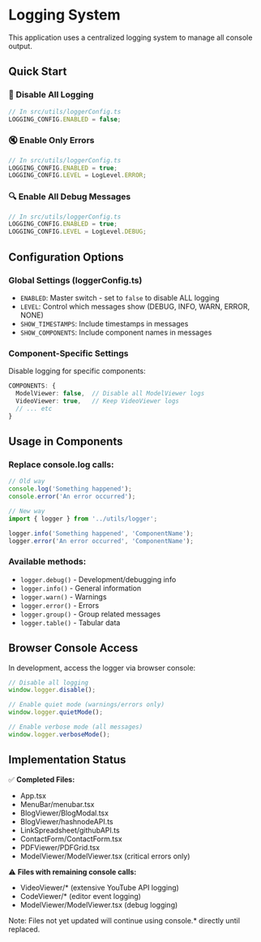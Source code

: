 # Logging System

This application uses a centralized logging system to manage all console output.

## Quick Start

### 🚫 Disable All Logging
```typescript
// In src/utils/loggerConfig.ts
LOGGING_CONFIG.ENABLED = false;
```

### 🔇 Enable Only Errors
```typescript
// In src/utils/loggerConfig.ts
LOGGING_CONFIG.ENABLED = true;
LOGGING_CONFIG.LEVEL = LogLevel.ERROR;
```

### 🔍 Enable All Debug Messages
```typescript
// In src/utils/loggerConfig.ts  
LOGGING_CONFIG.ENABLED = true;
LOGGING_CONFIG.LEVEL = LogLevel.DEBUG;
```

## Configuration Options

### Global Settings (loggerConfig.ts)
- `ENABLED`: Master switch - set to `false` to disable ALL logging
- `LEVEL`: Control which messages show (DEBUG, INFO, WARN, ERROR, NONE)
- `SHOW_TIMESTAMPS`: Include timestamps in messages
- `SHOW_COMPONENTS`: Include component names in messages

### Component-Specific Settings
Disable logging for specific components:
```typescript
COMPONENTS: {
  ModelViewer: false,  // Disable all ModelViewer logs
  VideoViewer: true,   // Keep VideoViewer logs
  // ... etc
}
```

## Usage in Components

### Replace console.log calls:
```typescript
// Old way
console.log('Something happened');
console.error('An error occurred');

// New way
import { logger } from '../utils/logger';

logger.info('Something happened', 'ComponentName');
logger.error('An error occurred', 'ComponentName');
```

### Available methods:
- `logger.debug()` - Development/debugging info
- `logger.info()` - General information  
- `logger.warn()` - Warnings
- `logger.error()` - Errors
- `logger.group()` - Group related messages
- `logger.table()` - Tabular data

## Browser Console Access

In development, access the logger via browser console:
```javascript
// Disable all logging
window.logger.disable();

// Enable quiet mode (warnings/errors only)
window.logger.quietMode();

// Enable verbose mode (all messages)
window.logger.verboseMode();
```

## Implementation Status

✅ **Completed Files:**
- App.tsx
- MenuBar/menubar.tsx  
- BlogViewer/BlogModal.tsx
- BlogViewer/hashnodeAPI.ts
- LinkSpreadsheet/githubAPI.ts
- ContactForm/ContactForm.tsx
- PDFViewer/PDFGrid.tsx
- ModelViewer/ModelViewer.tsx (critical errors only)

⚠️ **Files with remaining console calls:**
- VideoViewer/* (extensive YouTube API logging)
- CodeViewer/* (editor event logging)  
- ModelViewer/ModelViewer.tsx (debug logging)

Note: Files not yet updated will continue using console.* directly until replaced.